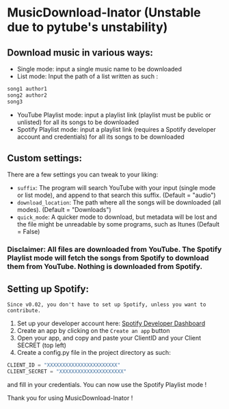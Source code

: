 # MusicDownload-Inator (Unstable due to pytube's unstability)

<!-- DOWNLOAD MUSIC -->
## Download music in various ways:
* Single mode: input a single music name to be downloaded
* List mode: Input the path of a list written as such :
```#list.txt
song1 author1
song2 author2
song3
```
* YouTube Playlist mode: input a playlist link (playlist must be public or unlisted) for all its songs to be downloaded
* Spotify Playlist mode: input a playlist link (requires a Spotify developer account and credentials) for all its songs to be downloaded

## Custom settings:
There are a few settings you can tweak to your liking:
* `suffix`: The program will search YouTube with your input (single mode or list mode), and append to that search this suffix. (Default = "audio")
* `download_location`: The path where all the songs will be downloaded (all modes). (Default = "Downloads")
* `quick_mode`: A quicker mode to download, but metadata will be lost and the file might be unreadable by some programs, such as Itunes (Default = False)

### Disclaimer: All files are downloaded from YouTube. The Spotify Playlist mode will fetch the songs from Spotify to download them from YouTube. Nothing is downloaded from Spotify.

## Setting up Spotify:
`Since v0.02, you don't have to set up Spotify, unless you want to contribute.`
1. Set up your developer account here: [Spotify Developer Dashboard](https://developer.spotify.com/dashboard/)
2. Create an app by clicking on the `Create an app` button
3. Open your app, and copy and paste your ClientID and your Client SECRET (top left)
4. Create a config.py file in the project directory as such:
```#config.py
CLIENT_ID = "XXXXXXXXXXXXXXXXXXXXXXX"
CLIENT_SECRET = "XXXXXXXXXXXXXXXXXXXXX"
```
and fill in your credentials.
You can now use the Spotify Playlist mode !


Thank you for using MusicDownload-Inator !
